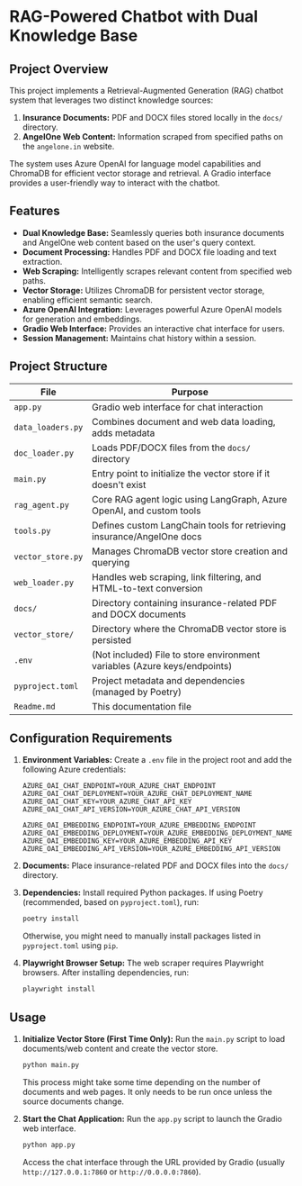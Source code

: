 # RAG-Powered Chatbot with Dual Knowledge Base

## Project Overview

This project implements a Retrieval-Augmented Generation (RAG) chatbot system that leverages two distinct knowledge sources:
1.  **Insurance Documents:** PDF and DOCX files stored locally in the `docs/` directory.
2.  **AngelOne Web Content:** Information scraped from specified paths on the `angelone.in` website.

The system uses Azure OpenAI for language model capabilities and ChromaDB for efficient vector storage and retrieval. A Gradio interface provides a user-friendly way to interact with the chatbot.

## Features

*   **Dual Knowledge Base:** Seamlessly queries both insurance documents and AngelOne web content based on the user's query context.
*   **Document Processing:** Handles PDF and DOCX file loading and text extraction.
*   **Web Scraping:** Intelligently scrapes relevant content from specified web paths.
*   **Vector Storage:** Utilizes ChromaDB for persistent vector storage, enabling efficient semantic search.
*   **Azure OpenAI Integration:** Leverages powerful Azure OpenAI models for generation and embeddings.
*   **Gradio Web Interface:** Provides an interactive chat interface for users.
*   **Session Management:** Maintains chat history within a session.

## Project Structure

| File                | Purpose                                                                 |
|---------------------|-------------------------------------------------------------------------|
| `app.py`            | Gradio web interface for chat interaction                              |
| `data_loaders.py`   | Combines document and web data loading, adds metadata                  |
| `doc_loader.py`     | Loads PDF/DOCX files from the `docs/` directory                         |
| `main.py`           | Entry point to initialize the vector store if it doesn't exist          |
| `rag_agent.py`      | Core RAG agent logic using LangGraph, Azure OpenAI, and custom tools   |
| `tools.py`          | Defines custom LangChain tools for retrieving insurance/AngelOne docs |
| `vector_store.py`   | Manages ChromaDB vector store creation and querying                     |
| `web_loader.py`     | Handles web scraping, link filtering, and HTML-to-text conversion       |
| `docs/`             | Directory containing insurance-related PDF and DOCX documents           |
| `vector_store/`     | Directory where the ChromaDB vector store is persisted                |
| `.env`              | (Not included) File to store environment variables (Azure keys/endpoints) |
| `pyproject.toml`    | Project metadata and dependencies (managed by Poetry)                   |
| `Readme.md`         | This documentation file                                                 |

## Configuration Requirements

1.  **Environment Variables:** Create a `.env` file in the project root and add the following Azure credentials:
    ```dotenv
    AZURE_OAI_CHAT_ENDPOINT=YOUR_AZURE_CHAT_ENDPOINT
    AZURE_OAI_CHAT_DEPLOYMENT=YOUR_AZURE_CHAT_DEPLOYMENT_NAME
    AZURE_OAI_CHAT_KEY=YOUR_AZURE_CHAT_API_KEY
    AZURE_OAI_CHAT_API_VERSION=YOUR_AZURE_CHAT_API_VERSION

    AZURE_OAI_EMBEDDING_ENDPOINT=YOUR_AZURE_EMBEDDING_ENDPOINT
    AZURE_OAI_EMBEDDING_DEPLOYMENT=YOUR_AZURE_EMBEDDING_DEPLOYMENT_NAME
    AZURE_OAI_EMBEDDING_KEY=YOUR_AZURE_EMBEDDING_API_KEY
    AZURE_OAI_EMBEDDING_API_VERSION=YOUR_AZURE_EMBEDDING_API_VERSION
    ```
2.  **Documents:** Place insurance-related PDF and DOCX files into the `docs/` directory.
3.  **Dependencies:** Install required Python packages. If using Poetry (recommended, based on `pyproject.toml`), run:
    ```bash
    poetry install
    ```
    Otherwise, you might need to manually install packages listed in `pyproject.toml` using `pip`.

4.  **Playwright Browser Setup:** 
    The web scraper requires Playwright browsers. After installing dependencies, run:
    ```bash
    playwright install
    ```

## Usage

1.  **Initialize Vector Store (First Time Only):**
    Run the `main.py` script to load documents/web content and create the vector store.
    ```bash
    python main.py
    ```
    This process might take some time depending on the number of documents and web pages. It only needs to be run once unless the source documents change.

2.  **Start the Chat Application:**
    Run the `app.py` script to launch the Gradio web interface.
    ```bash
    python app.py
    ```
    Access the chat interface through the URL provided by Gradio (usually `http://127.0.0.1:7860` or `http://0.0.0.0:7860`).
